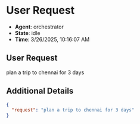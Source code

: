 # User Request

- **Agent**: orchestrator
- **State**: idle
- **Time**: 3/26/2025, 10:16:07 AM

## User Request

plan a trip to chennai for 3 days

## Additional Details

```json
{
  "request": "plan a trip to chennai for 3 days"
}
```

